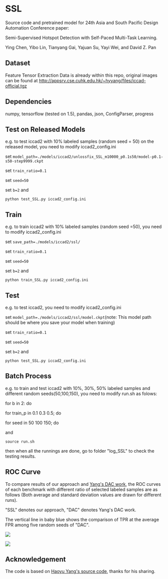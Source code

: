 # SSL 

Source code and pretrained model for 24th Asia and South Pacific Design Automation Conference paper: 

Semi-Supervised Hotspot Detection with Self-Paced Multi-Task Learning.

Ying Chen, Yibo Lin, Tianyang Gai, Yajuan Su, Yayi Wei, and David Z. Pan

## Dataset

Feature Tensor Extraction Data is already within this repo, original images can be found at http://appsrv.cse.cuhk.edu.hk/~hyyang/files/iccad-official.tgz

## Dependencies

numpy, tensorflow (tested on 1.5), pandas, json, ConfigParser, progress

## Test on Released Models

e.g. to test iccad2 with 10% labeled samples (random seed = 50) on the released model, you need to modify iccad2\_config.ini

set ```model_path=./models/iccad2/unlossfix_SSL_m10000_p0.1s50/model-p0.1-s50-step9999.ckpt```  

set ```train_ratio=0.1``` 

set ```seed=50``` 

set ```b=2``` and

```python test_SSL.py iccad2_config.ini```

## Train

e.g. to train iccad2 with 10% labeled samples (random seed =50), you need to modify iccad2\_config.ini

set ```save_path=./models/iccad2/ssl/```

set ```train_ratio=0.1``` 

set ```seed=50```

set ```b=2``` and

```python train_SSL.py iccad2_config.ini```

## Test

e.g. to test iccad2, you need to modify iccad2\_config.ini

set ```model_path=./models/iccad2/ssl/model.ckpt```(note: This model path should be where you save your model when training)  

set ```train_ratio=0.1``` 

set ```seed=50```

set ```b=2``` and

```python test_SSL.py iccad2_config.ini```

## Batch Process

e.g. to train and test iccad2 with 10%, 30%, 50% labeled samples and different random seeds(50,100,150), you need to modify run.sh as folows:

for b in 2: do

for train_p in 0.1 0.3 0.5; do

for seed in 50 100 150; do

and 

```source run.sh```

then when all the runnings are done, go to folder "log_SSL" to check the testing results.

## ROC Curve

To compare results of our approach and [Yang's DAC work](http://www.cse.cuhk.edu.hk/~byu/papers/C60-DAC2017-CNN-HSD.pdf), the ROC curves of each benchmark with different ratio of selected labeled samples are as follows (Both average and standard deviation values are drawn for different runs).

"SSL" denotes our approach, "DAC" denotes Yang's DAC work.

The vertical line in baby blue shows the comparison of TPR at the average FPR among five random seeds of "DAC".

![](https://github.com/qwepi/SSL/blob/master/figs_ROC/legend_SSL_DAC.png)

![](https://github.com/qwepi/SSL/blob/master/figs_ROC/github-ROC-unlossfix-DAC-whole.jpg)

## Acknowledgement

The code is based on [Haoyu Yang's source code](https://github.com/phdyang007/dlhsd), thanks for his sharing.

